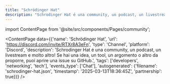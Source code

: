 ```yaml
---
title: "Schrödinger Hat"
description: "Schrodinger Hat é una community, un podcast, un livestream e molto altro! Se hai una idea, un tool, un argomento o altro da proporre, puoi aprire una issue su GitHub."
---
```

import ContentPage from '@site/src/components/Pages/community';

<ContentPage
    data={{'name': 'Schrödinger Hat', 'url': 'https://discord.com/invite/RTXr8A3eFn', 'type': 'Channel', 'platform': 'Discord', 'description': 'Schrodinger Hat é una community, un podcast, un livestream e molto altro! Se hai una idea, un tool, un argomento o altro da proporre, puoi aprire una issue su GitHub.', 'tags': ['developers', 'networking', 'tech'], 'events_type': ['Chat'], 'autogenerated': {'filename': 'schrodinger-hat.json', 'timestamp': '2025-03-13T18:36:45Z', 'partnership': true}}}
/>
